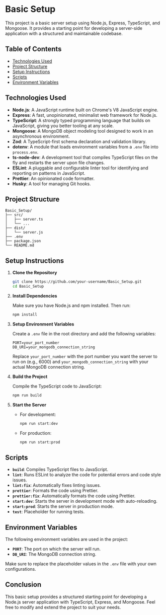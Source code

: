 
# Basic Setup

This project is a basic server setup using Node.js, Express, TypeScript, and Mongoose. It provides a starting point for developing a server-side application with a structured and maintainable codebase.

## Table of Contents

- [Technologies Used](#technologies-used)
- [Project Structure](#project-structure)
- [Setup Instructions](#setup-instructions)
- [Scripts](#scripts)
- [Environment Variables](#environment-variables)

## Technologies Used

- **Node.js**: A JavaScript runtime built on Chrome's V8 JavaScript engine.
- **Express**: A fast, unopinionated, minimalist web framework for Node.js.
- **TypeScript**: A strongly typed programming language that builds on JavaScript, giving you better tooling at any scale.
- **Mongoose**: A MongoDB object modeling tool designed to work in an asynchronous environment.
- **Zod**: A TypeScript-first schema declaration and validation library.
- **dotenv**: A module that loads environment variables from a `.env` file into `process.env`.
- **ts-node-dev**: A development tool that compiles TypeScript files on the fly and restarts the server upon file changes.
- **ESLint**: A pluggable and configurable linter tool for identifying and reporting on patterns in JavaScript.
- **Prettier**: An opinionated code formatter.
- **Husky**: A tool for managing Git hooks.

## Project Structure

```
Basic_Setup/
├── src/
│   ├── server.ts
│   └── ...
├── dist/
│   └── server.js
├── .env
├── package.json
└── README.md
```

## Setup Instructions

1. **Clone the Repository**

   ```sh
   git clone https://github.com/your-username/Basic_Setup.git
   cd Basic_Setup
   ```

2. **Install Dependencies**

   Make sure you have Node.js and npm installed. Then run:

   ```sh
   npm install
   ```

3. **Setup Environment Variables**

   Create a `.env` file in the root directory and add the following variables:

   ```plaintext
   PORT=your_port_number
   DB_URI=your_mongodb_connection_string
   ```

   Replace `your_port_number` with the port number you want the server to run on (e.g., 6000) and `your_mongodb_connection_string` with your actual MongoDB connection string.

4. **Build the Project**

   Compile the TypeScript code to JavaScript:

   ```sh
   npm run build
   ```

5. **Start the Server**

   - For development:

     ```sh
     npm run start:dev
     ```

   - For production:

     ```sh
     npm run start:prod
     ```

## Scripts

- **`build`**: Compiles TypeScript files to JavaScript.
- **`lint`**: Runs ESLint to analyze the code for potential errors and code style issues.
- **`lint:fix`**: Automatically fixes linting issues.
- **`prettier`**: Formats the code using Prettier.
- **`prettier:fix`**: Automatically formats the code using Prettier.
- **`start:dev`**: Starts the server in development mode with auto-reloading.
- **`start:prod`**: Starts the server in production mode.
- **`test`**: Placeholder for running tests.

## Environment Variables

The following environment variables are used in the project:

- **`PORT`**: The port on which the server will run.
- **`DB_URI`**: The MongoDB connection string.

Make sure to replace the placeholder values in the `.env` file with your own configurations.

## Conclusion

This basic setup provides a structured starting point for developing a Node.js server application with TypeScript, Express, and Mongoose. Feel free to modify and extend the project to suit your needs.
